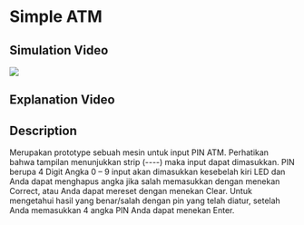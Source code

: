 # Simple ATM
## Simulation Video
[![](http://img.youtube.com/vi/sTrbO_Sjb48/0.jpg)](http://www.youtube.com/watch?v=sTrbO_Sjb48 "Simple ATM Simulation")
## Explanation Video
## Description
Merupakan prototype sebuah mesin untuk input PIN ATM. Perhatikan bahwa tampilan menunjukkan strip (----) maka input dapat dimasukkan. PIN berupa 4 Digit Angka 0 – 9 input akan dimasukkan kesebelah kiri LED dan Anda dapat menghapus angka jika salah memasukkan dengan menekan Correct, atau Anda dapat mereset dengan menekan Clear. Untuk mengetahui hasil yang benar/salah dengan pin yang telah diatur, setelah Anda memasukkan 4 angka PIN Anda dapat menekan Enter.
